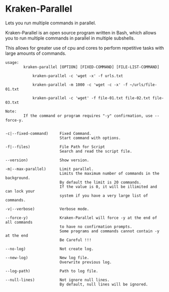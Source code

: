 # Kraken-Parallel
Lets you run multiple commands in parallel.

Kraken-Parallel is an open source program written in Bash, which allows you to run multiple commands in parallel in multiple subshells.

This allows for greater use of cpu and cores to perform repetitive tasks with large amounts of commands.

    usage:
            kraken-parallel [OPTION] [FIXED-COMMAND] [FILE-LIST-COMMAND]
    
                kraken-parallel -c 'wget -x' -f urls.txt

                kraken-parallel -m 1000 -c 'wget -c -x' -f ~/urls/file-01.txt
                
                kraken-parallel -c 'wget' -f file-01.txt file-02.txt file-03.txt

    Note: 
            If the command or program requires "-y" confirmation, use --force-y.


    -c|--fixed-command)     Fixed Command.
                            Start command with options.

    -f|--files)             File Path for Script
                            Search and read the script file.

    --version)              Show version.

    -m|--max-parallel)      Limit parallel.
                            Limits the maximum number of commands in the background.
                            By default the limit is 20 commands.
                            If the value is 0, it will be illimited and can lock your
                            system if you have a very large list of commands.
    
    -v|--verbose)           Verbose mode.

    --force-y)              Kraken-Parallel will force -y at the end of all commands
                            to have no confirmation prompts.
                            Some programs and commands cannot contain -y at the end
                            Be Careful !!!

    --no-log)               Not create log.

    --new-log)              New log file.
                            Overwrite previous log.

    --log-path)             Path to log file.

    --null-lines)           Not ignore null lines.
                            By default, null lines will be ignored.

